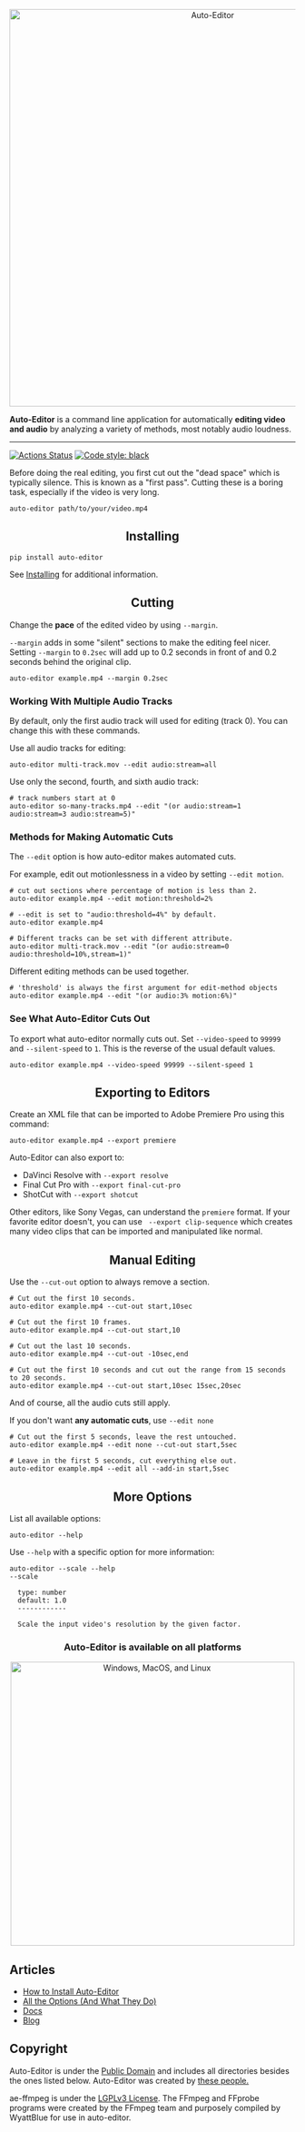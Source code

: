 <p align="center"><img src="https://raw.githubusercontent.com/wyattblue/auto-editor/master/site/src/img/auto-editor-banner.webp" title="Auto-Editor" width="700"></p>

**Auto-Editor** is a command line application for automatically **editing video and audio** by analyzing a variety of methods, most notably audio loudness.

---

[![Actions Status](https://github.com/wyattblue/auto-editor/workflows/build/badge.svg)](https://github.com/wyattblue/auto-editor/actions)
<a href="https://github.com/psf/black"><img alt="Code style: black" src="https://img.shields.io/badge/code%20style-black-000000.svg"></a>

Before doing the real editing, you first cut out the "dead space" which is typically silence. This is known as a "first pass". Cutting these is a boring task, especially if the video is very long.

```
auto-editor path/to/your/video.mp4
```

<h2 align="center">Installing</h2>

```
pip install auto-editor
```

See [Installing](https://auto-editor.com/installing) for additional information.


<h2 align="center">Cutting</h2>

Change the **pace** of the edited video by using `--margin`.

`--margin` adds in some "silent" sections to make the editing feel nicer. Setting `--margin` to `0.2sec` will add up to 0.2 seconds in front of and 0.2 seconds behind the original clip.

```
auto-editor example.mp4 --margin 0.2sec
```

<h3>Working With Multiple Audio Tracks</h3>
By default, only the first audio track will used for editing (track 0). You can change this with these commands.

Use all audio tracks for editing:
```
auto-editor multi-track.mov --edit audio:stream=all
```

Use only the second, fourth, and sixth audio track:
```
# track numbers start at 0
auto-editor so-many-tracks.mp4 --edit "(or audio:stream=1 audio:stream=3 audio:stream=5)"
```

<h3>Methods for Making Automatic Cuts</h3>

The `--edit` option is how auto-editor makes automated cuts.

For example, edit out motionlessness in a video by setting `--edit motion`.

```
# cut out sections where percentage of motion is less than 2.
auto-editor example.mp4 --edit motion:threshold=2%

# --edit is set to "audio:threshold=4%" by default.
auto-editor example.mp4

# Different tracks can be set with different attribute.
auto-editor multi-track.mov --edit "(or audio:stream=0 audio:threshold=10%,stream=1)"
```

Different editing methods can be used together.
```
# 'threshold' is always the first argument for edit-method objects
auto-editor example.mp4 --edit "(or audio:3% motion:6%)"
```


<h3>See What Auto-Editor Cuts Out</h3>

To export what auto-editor normally cuts out. Set `--video-speed` to `99999` and `--silent-speed` to `1`. This is the reverse of the usual default values.  

```
auto-editor example.mp4 --video-speed 99999 --silent-speed 1
```

<h2 align="center">Exporting to Editors</h2>

Create an XML file that can be imported to Adobe Premiere Pro using this command:

```
auto-editor example.mp4 --export premiere
```

Auto-Editor can also export to:

- DaVinci Resolve with `--export resolve`
- Final Cut Pro with `--export final-cut-pro`
- ShotCut with `--export shotcut`

Other editors, like Sony Vegas, can understand the `premiere` format. If your favorite editor doesn't, you can use ` --export clip-sequence` which creates many video clips that can be imported and manipulated like normal.

<h2 align="center">Manual Editing</h2>

Use the `--cut-out` option to always remove a section.

```
# Cut out the first 10 seconds.
auto-editor example.mp4 --cut-out start,10sec

# Cut out the first 10 frames.
auto-editor example.mp4 --cut-out start,10

# Cut out the last 10 seconds.
auto-editor example.mp4 --cut-out -10sec,end

# Cut out the first 10 seconds and cut out the range from 15 seconds to 20 seconds.
auto-editor example.mp4 --cut-out start,10sec 15sec,20sec
```

And of course, all the audio cuts still apply.

If you don't want **any automatic cuts**, use `--edit none`

```
# Cut out the first 5 seconds, leave the rest untouched.
auto-editor example.mp4 --edit none --cut-out start,5sec

# Leave in the first 5 seconds, cut everything else out.
auto-editor example.mp4 --edit all --add-in start,5sec
```

<h2 align="center">More Options</h2>

List all available options:

```
auto-editor --help
```

Use `--help` with a specific option for more information:

```
auto-editor --scale --help
--scale

  type: number
  default: 1.0
  ------------

  Scale the input video's resolution by the given factor.
```

<h3 align="center">Auto-Editor is available on all platforms</h3>
<p align="center"><img src="https://raw.githubusercontent.com/WyattBlue/auto-editor/master/site/src/img/cross-platform.webp" width="500" title="Windows, MacOS, and Linux"></p>

## Articles
 - [How to Install Auto-Editor](https://auto-editor.com/installing)
 - [All the Options (And What They Do)](https://auto-editor.com/options)
 - [Docs](https://auto-editor.com/docs)
 - [Blog](https://auto-editor.com/blog)

## Copyright
Auto-Editor is under the [Public Domain](https://github.com/WyattBlue/auto-editor/blob/master/LICENSE) and includes all directories besides the ones listed below. Auto-Editor was created by [these people.](https://github.com/WyattBlue/auto-editor/blob/master/AUTHORS.md)

ae-ffmpeg is under the [LGPLv3 License](https://github.com/WyattBlue/auto-editor/blob/master/auto_editor/ffmpeg/LICENSE.txt). The FFmpeg and FFprobe programs were created by the FFmpeg team and purposely compiled by WyattBlue for use in auto-editor.


